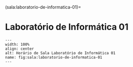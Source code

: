 (sala:laboratorio-de-informatica-01)=

# Laboratório de Informática 01

```{figure} ../_static/img/sala/laboratorio-de-informatica-01.png
---
width: 100%
align: center
alt: Horário de Sala Laboratório de Informática 01
name: fig:sala:laboratorio-de-informatica-01
---
```

